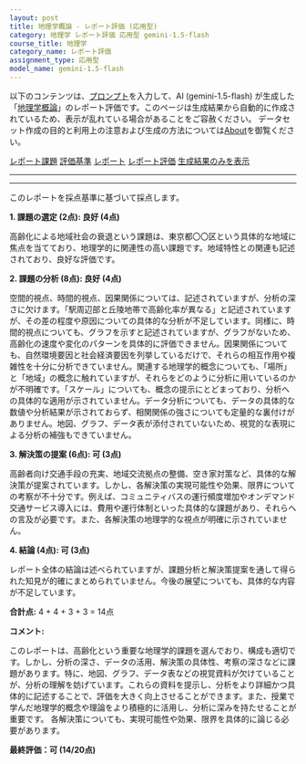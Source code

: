 ```yaml
---
layout: post
title: 地理学概論 - レポート評価 (応用型)
category: 地理学 レポート評価 応用型 gemini-1.5-flash
course_title: 地理学
category_name: レポート評価
assignment_type: 応用型
model_name: gemini-1.5-flash
---
```


以下のコンテンツは、[プロンプト](https://github.com/takedatoshiyuki/synthetic_assignments/tree/main/generated/地理学/gemini-1.5-flash/prompt_レポート評価-応用型.md)を入力して、AI (gemini-1.5-flash) が生成した「[地理学概論](/contents/地理学/)」のレポート評価です。このページは生成結果から自動的に作成されているため、表示が乱れている場合があることをご容赦ください。
データセット作成の目的と利用上の注意および生成の方法については[About](/About)を御覧ください。

[レポート課題](../レポート課題-応用型)
[評価基準](../評価基準-応用型)
[レポート](../レポート-応用型)
[レポート評価](../レポート評価-応用型)
[生成結果のみを表示](https://github.com/takedatoshiyuki/synthetic_assignments/tree/main/generated/地理学/gemini-1.5-flash/レポート評価-応用型.md)
  

***
***
  
このレポートを採点基準に基づいて採点します。

**1. 課題の選定 (2点): 良好 (4点)**

高齢化による地域社会の衰退という課題は、東京都〇〇区という具体的な地域に焦点を当てており、地理学的に関連性の高い課題です。地域特性との関連も記述されており、良好な評価です。


**2. 課題の分析 (8点): 良好 (4点)**

空間的視点、時間的視点、因果関係については、記述されていますが、分析の深さに欠けます。「駅周辺部と丘陵地帯で高齢化率が異なる」と記述されていますが、その差の程度や原因についての具体的な分析が不足しています。同様に、時間的視点についても、グラフを示すと記述されていますが、グラフがないため、高齢化の速度や変化のパターンを具体的に評価できません。因果関係についても、自然環境要因と社会経済要因を列挙しているだけで、それらの相互作用や複雑性を十分に分析できていません。関連する地理学的概念についても、「場所」と「地域」の概念に触れていますが、それらをどのように分析に用いているのかが不明確です。「スケール」についても、概念の提示にとどまっており、分析への具体的な適用が示されていません。データ分析についても、データの具体的な数値や分析結果が示されておらず、相関関係の強さについても定量的な裏付けがありません。地図、グラフ、データ表が添付されていないため、視覚的な表現による分析の補強もできていません。


**3. 解決策の提案 (6点): 可 (3点)**

高齢者向け交通手段の充実、地域交流拠点の整備、空き家対策など、具体的な解決策が提案されています。しかし、各解決策の実現可能性や効果、限界についての考察が不十分です。例えば、コミュニティバスの運行頻度増加やオンデマンド交通サービス導入には、費用や運行体制といった具体的な課題があり、それらへの言及が必要です。また、各解決策の地理学的な視点が明確に示されていません。


**4. 結論 (4点): 可 (3点)**

レポート全体の結論は述べられていますが、課題分析と解決策提案を通して得られた知見が的確にまとめられていません。今後の展望についても、具体的な内容が不足しています。


**合計点:** 4 + 4 + 3 + 3 = 14点


**コメント:**

このレポートは、高齢化という重要な地理学的課題を選んでおり、構成も適切です。しかし、分析の深さ、データの活用、解決策の具体性、考察の深さなどに課題があります。特に、地図、グラフ、データ表などの視覚資料が欠けていることが、分析の理解を妨げています。これらの資料を提示し、分析をより詳細かつ具体的に記述することで、評価を大きく向上させることができます。また、授業で学んだ地理学的概念や理論をより積極的に活用し、分析に深みを持たせることが重要です。  各解決策についても、実現可能性や効果、限界を具体的に論じる必要があります。


**最終評価：可 (14/20点)**
